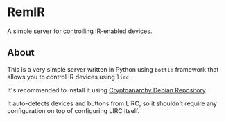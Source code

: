 # RemIR

A simple server for controlling IR-enabled devices.

## About

This is a very simple server written in Python using `bottle` framework that allows you
to control IR devices using `lirc`.

It's recommended to install it using [Cryptoanarchy Debian Repository](https://deb.ln-ask.me).

It auto-detects devices and buttons from LIRC, so it shouldn't require any configuration on top
of configuring LIRC itself.
